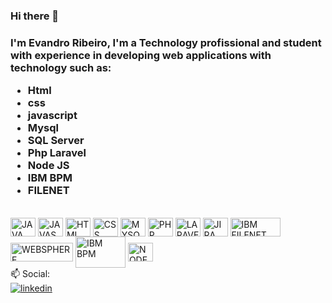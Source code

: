 ### Hi there 👋
### I'm Evandro Ribeiro, I'm a Technology profissional and student with experience in developing web applications with technology such as:<p> <ul> <li>Html</li> <li>css</li> <li>javascript</li> <li>Mysql</li> <li>SQL Server</li> <li>Php Laravel</li> <li>Node JS</li> <li>IBM BPM</li> <li>FILENET</li> </ul></p>
<!--<div>
        <a href="https://github.com/eribeiro7"></a>
        <img height="180em" src="https://github-readme-stats.vercel.app/api?&username=muatsoftgit&show_icons=true&theme=dark&include_all_commits=true&count_private=true">
</div>-->
<div style="display: inline-block;"> <br>
        <img align="center" alt="JAVA" height="30" width="40" src="https://cdn.jsdelivr.net/gh/devicons/devicon/icons/java/java-original.svg">
        <img align="center" alt="JAVASCRIPT" height="30" width="40" src="https://cdn.jsdelivr.net/gh/devicons/devicon/icons/javascript/javascript-original.svg">
        <img align="center" alt="HTML" height="30" width="40" src="https://cdn.jsdelivr.net/gh/devicons/devicon/icons/html5/html5-original.svg">
        <img align="center" alt="CSS" height="30" width="40" src="https://cdn.jsdelivr.net/gh/devicons/devicon/icons/css3/css3-original.svg">
        <img align="center" alt="MYSQL" height="30" width="40" src="https://cdn.jsdelivr.net/gh/devicons/devicon/icons/mysql/mysql-original-wordmark.svg">
        <img align="center" alt="PHP" height="30" width="40" src="https://cdn.jsdelivr.net/gh/devicons/devicon/icons/php/php-original.svg">
        <img align="center" alt="LARAVEL" height="30" width="40" src="https://upload.wikimedia.org/wikipedia/commons/thumb/9/9a/Laravel.svg/1969px-Laravel.svg.png" style="max-width: 40px; height: 30px; margin: 0px; width: 40px;" alt="File:Laravel.svg - Wikimedia Commons">
        <img align="center" alt="JIRA" height="30" width="40" src="https://cdn.jsdelivr.net/gh/devicons/devicon/icons/jira/jira-original.svg">
        <img align="center" alt="IBM FILENET" height="30" width="80" src="https://blog.trdesigner.net/wp-content/uploads/IBM_FileNet_ImplementationsA0RKO_Content_Management_Solutions.png">
        <img align="center" alt="WEBSPHERE" height="30" width="100" src="https://w7.pngwing.com/pngs/713/136/png-transparent-ibm-websphere-application-server-ibm-websphere-mq-rational-application-developer-ibm-purple-blue-violet-thumbnail.png">
        <img align="center" alt="IBM BPM" height="50" width="80" src="https://www.apptigent.com/wp-content/uploads/2021/04/ibm-bpm-200-200.png" style="margin: 0px; width: 80px;">
        <img align="center" alt="NODE JS" height="30" width="40" src="https://static-00.iconduck.com/assets.00/node-js-icon-454x512-nztofx17.png" style="max-width: 40px; height: 30px; margin: 0px; width: 40px;">
</div>
<br>
📫 Social:<br>
<div>
        <!--<a target="_blank" href="https://www.instagram.com/evanscratch/?hl=pt"><img src="https://img.shields.io/badge/Instagram-E4405F?style=for-the-badge&logo=instagram&logoColor=white" target="_blank" alt="Instagram"></a>-->
        <a target="_blank" href="https://www.linkedin.com/in/evandroribeiro-evan7/"><img src="https://img.shields.io/badge/LinkedIn-0077B5?style=for-the-badge&logo=linkedin&logoColor=white" target="_blank" alt="linkedin"></a>
</div>
